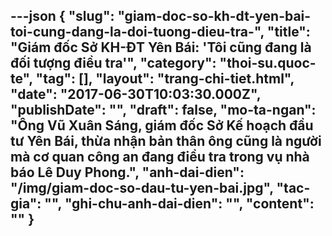 ---json
{
    "slug": "giam-doc-so-kh-dt-yen-bai-toi-cung-dang-la-doi-tuong-dieu-tra-",
    "title": "Giám đốc Sở KH-ĐT Yên Bái: 'Tôi cũng đang là đối tượng điều tra'",
    "category": "thoi-su.quoc-te",
    "tag": [],
    "layout": "trang-chi-tiet.html",
    "date": "2017-06-30T10:03:30.000Z",
    "publishDate": "",
    "draft": false,
    "mo-ta-ngan": "Ông Vũ Xuân Sáng, giám đốc Sở Kế hoạch đầu tư Yên Bái, thừa nhận bản thân ông cũng là người mà cơ quan công an đang điều tra trong vụ nhà báo Lê Duy Phong.",
    "anh-dai-dien": "/img/giam-doc-so-dau-tu-yen-bai.jpg",
    "tac-gia": "",
    "ghi-chu-anh-dai-dien": "",
    "__content__": ""
}
---
